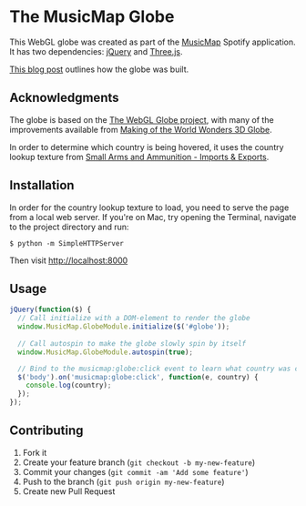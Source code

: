 # The MusicMap Globe

This WebGL globe was created as part of the [MusicMap](http://www.getmusicmap.com)
Spotify application. It has two dependencies: [jQuery](http://jquery.com/) and [Three.js](http://threejs.org/).

[This blog post](http://www.jensljungblad.com/blog/2014/08/18/the-musicmap-globe/) outlines how the globe was built.

## Acknowledgments

The globe is based on the 
[The WebGL Globe project](http://www.chromeexperiments.com/globe),
with many of the improvements available from 
[Making of the World Wonders 3D Globe](http://www.html5rocks.com/en/tutorials/webgl/globe/).

In order to determine which country is being hovered, it uses the country lookup texture from
[Small Arms and Ammunition - Imports & Exports](http://workshop.chromeexperiments.com/projects/armsglobe).

## Installation

In order for the country lookup texture to load, you need to serve the page from a local web server. If you're on Mac, try opening the Terminal, navigate to the project directory and run:

```
$ python -m SimpleHTTPServer
```

Then visit [http://localhost:8000](http://localhost:8000)

## Usage

```javascript
jQuery(function($) {
  // Call initialize with a DOM-element to render the globe
  window.MusicMap.GlobeModule.initialize($('#globe'));
  
  // Call autospin to make the globe slowly spin by itself
  window.MusicMap.GlobeModule.autospin(true);

  // Bind to the musicmap:globe:click event to learn what country was clicked
  $('body').on('musicmap:globe:click', function(e, country) {
    console.log(country);
  });
});
```

## Contributing

1. Fork it
2. Create your feature branch (`git checkout -b my-new-feature`)
3. Commit your changes (`git commit -am 'Add some feature'`)
4. Push to the branch (`git push origin my-new-feature`)
5. Create new Pull Request
